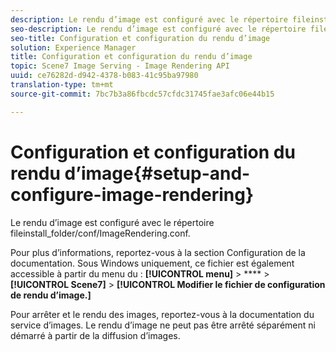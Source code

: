 ```yaml
---
description: Le rendu d’image est configuré avec le répertoire fileinstall_folder/conf/ImageRendering.conf.
seo-description: Le rendu d’image est configuré avec le répertoire fileinstall_folder/conf/ImageRendering.conf.
seo-title: Configuration et configuration du rendu d’image
solution: Experience Manager
title: Configuration et configuration du rendu d’image
topic: Scene7 Image Serving - Image Rendering API
uuid: ce76282d-d942-4378-b083-41c95ba97980
translation-type: tm+mt
source-git-commit: 7bc7b3a86fbcdc57cfdc31745fae3afc06e44b15

---
```



# Configuration et configuration du rendu d’image{#setup-and-configure-image-rendering}

Le rendu d’image est configuré avec le répertoire fileinstall_folder/conf/ImageRendering.conf.

Pour plus d’informations, reportez-vous à la section Configuration de la documentation. Sous Windows uniquement, ce fichier est également accessible à partir du menu  du :  **[!UICONTROL menu]** > **** > **[!UICONTROL Scene7]** > **[!UICONTROL Modifier le fichier de configuration de rendu d’image.]**

Pour arrêter et le rendu des images, reportez-vous à la documentation du service d’images. Le rendu d’image ne peut pas être arrêté séparément ni démarré à partir de la diffusion d’images.
